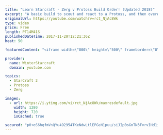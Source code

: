 ```yaml
---
title: "Learn Starcraft - Zerg v Protoss Build Order! (Updated 2018)"
excerpt: "A basic build to scout and react to a Protoss, and then overwhelm them with the swarm! Meant for lower level players looking for direction, not higher level looking for the dankest meta. -- Watch live at https://www.twitch.tv/wintergaming"
originalUrl: https://youtube.com/watch?v=rct_NjAc8Wk
type: video
price: Free
length: PT14M41S
publishedDateTime: 2017-11-20T12:21:36Z
heat: 50

featuredContent: "<iframe width=\"800\" height=\"500\" frameborder=\"0\" src=\"https://www.youtube.com/embed/rct_NjAc8Wk\" allow=\"accelerometer; autoplay; encrypted-media; gyroscope; picture-in-picture\" allowfullscreen></iframe>"

provider:
  name: WinterStarcraft
  domain: youtube.com

topics:
  - StarCraft 2
  - Protoss
  - Zerg

images:
  - url: https://i.ytimg.com/vi/rct_NjAc8Wk/maxresdefault.jpg
    width: 1280
    height: 720
    isCached: true

secured: "p0+oS6hqfmVnQYu492954TKeNdwLtlEPGeN1puu/siJIp0sGnTN3FvrvIHd1iiDlkuYzhwzK3ZkYqOh/BUr+D9b++sG9Whqu6/vlmR+NyI9F7Nu8TkDLOvqNc6fxLNjVAg9w7MZOXgwtt5b/wrWaEltFCM/De4mHewlNsytMtYHVlSSSgCj/M40sC+OIEw4h4QCmu1fdbWRMoIH7gCmYFHmQnvkw0wnPj9H9NZu1Sqbf3WBRyHBeRzD2mbkHm7ceetiOAAfJzU0R5SM4EMqIQ6EpOjzb4hXBwSZcEzJa2f+2uKazrjHP7SG3ziEOz2gjABE9/0uu7HRB19JVh6mcZFD1zxS2K0b6W/VQKHTl5ejeSPn2TScR7vIk1bOMo/emdr6SPGX3XMAXdmMu5ALTomPWSXnuw/keiIETMBDWZjI=;Bc53ZZLXXZjxFJS1qIndWA=="
---
```


